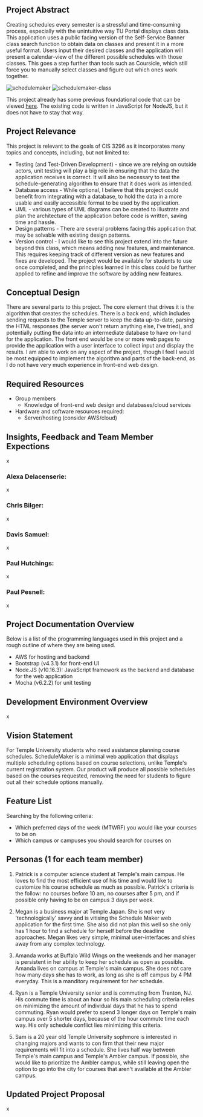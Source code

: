 ## Project Abstract
Creating schedules every semester is a stressful and time-consuming process, especially with the unintuitive way TU Portal displays class data. This application uses a public facing version of the Self-Service Banner class search function to obtain data on classes and present it in a more useful format. Users input their desired classes and the application will present a calendar-view of the different possible schedules with those classes. This goes a step further than tools such as Coursicle, which still force you to manually select classes and figure out which ones work together.

![schedulemaker](https://user-images.githubusercontent.com/36493057/65994158-afdcfe80-e460-11e9-9673-721ce5b85e96.png)
![schedulemaker-class](https://user-images.githubusercontent.com/36493057/65994160-afdcfe80-e460-11e9-9a8b-69f60add02c4.png)

This project already has some previous foundational code that can be viewed [here](https://github.com/paulhutchings/tu-schedule-maker). The existing code is written in JavaScript for NodeJS, but it does not have to stay that way.

## Project Relevance
This project is relevant to the goals of CIS 3296 as it incorporates many topics and concepts, including, but not limited to:
*	Testing (and Test-Driven Development) - since we are relying on outside actors, unit testing will play a big role in ensuring that the data the application receives is correct. It will also be necessary to test the schedule-generating algorithm to ensure that it does work as intended.
*	Database access - While optional, I believe that this project could benefit from integrating with a database, to hold the data in a more usable and easily accessible format to be used by the application.
*	UML - various types of UML diagrams can be created to illustrate and plan the architecture of the application before code is written, saving time and hassle.
*	Design patterns - There are several problems facing this application that may be solvable with existing design patterns.
*	Version control - I would like to see this project extend into the future beyond this class, which means adding new features, and maintenance. This requires keeping track of different version as new features and fixes are developed.
The project would be available for students to use once completed, and the principles learned in this class could be further applied to refine and improve the software by adding new features.

## Conceptual Design
There are several parts to this project. The core element that drives it is the algorithm that creates the schedules. There is a back end, which includes sending requests to the Temple server to keep the data up-to-date, parsing the HTML responses (the server won't return anything else, I've tried), and potentially putting the data into an intermediate database to have on-hand for the application. The front end would be one or more web pages to provide the application with a user interface to collect input and display the results.
I am able to work on any aspect of the project, though I feel I would be most equipped to implement the algorithm and parts of the back-end, as I do not have very much experience in front-end web design.

## Required Resources
- Group members 
   * Knowledge of front-end web design and databases/cloud services
- Hardware and software resources required:
  * Server/hosting (consider AWS/cloud)

## Insights, Feedback and Team Member Expections
x

### Alexa Delacenserie:
x

### Chris Bilger:
x

### Davis Samuel:
x

### Paul Hutchings:
x

### Paul Pesnell:
x

## Project Documentation Overview
Below is a list of the programming languages used in this project and a rough outline of where they are being used.
- AWS for hosting and backend
- Bootstrap (v4.3.1) for front-end UI
- Node.JS (v10.16.3): JavaScript framework as the backend and database for the web application
- Mocha (v6.2.2) for unit testing
## Development Environment Overview
x

## Vision Statement

For Temple University students who need assistance planning course schedules. ScheduleMaker is a minimal web application that displays multiple scheduling options based on course selections, unlike Temple's current registration system. Our product will produce all possible schedules based on the courses requested, removing the need for students to figure out all their schedule options manually.

## Feature List
Searching by the following criteria:
- Which preferred days of the week (MTWRF) you would like your courses to be on
- Which campus or campuses you should search for courses on

## Personas (1 for each team member)
1. Patrick is a computer science student at Temple's main campus. He loves to find the most efficient use of his time and would like to customize his course schedule as much as possible. Patrick's criteria is the follow: no courses before 10 am, no courses after 5 pm, and if possible only having to be on campus 3 days per week.

2. Megan is a business major at Temple Japan. She is not very 'technologically' savvy and is vitising the Schedule Maker web application for the first time. She also did not plan this well so she only has 1 hour to find a schedule for herself before the deadline approaches. Megan likes very simple, minimal user-interfaces and shies away from any complex technology.

3. Amanda works at Buffalo Wild Wings on the weekends and her manager is persistent in her ability to keep her schedule as open as possible. Amanda lives on campus at Temple's main campus. She does not care how many days she has to work, as long as she is off campus by 4 PM everyday. This is a manditory requirement for her schedule.

4. Ryan is a Temple University senior and is commuting from Trenton, NJ. His commute time is about an hour so his main scheduling criteria relies on minimizing the amount of individual days that he has to spend commuting. Ryan would prefer to spend 3 longer days on Temple's main campus over 5 shorter days, because of the hour commute time each way. His only schedule conflict lies minimizing this criteria.

5. Sam is a 20 year old Temple University sophmore is interested in changing majors and wants to con firm that their new major requirements will fit into a schedule. She lives half way between Temple's main campus and Temple's Ambler campus. If possible, she would like to prioritize the Ambler campus, while still leaving open the option to go into the city for courses that aren't available at the Ambler campus.

## Updated Project Proposal
x
